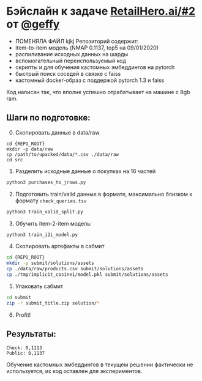 #  Бэйслайн к задаче [RetailHero.ai/#2](https://retailhero.ai/c/recommender_system/overview) от [@geffy](https://github.com/geffy)


* ПОМЕНЯЛА ФАЙЛ kjkj
Репозиторий содержит:
* item-to-item модель (NMAP 0.1137, top5 на 09/01/2020)
* распиливание исходных данных на шарды
* вспомогательный переиспользуемый код 
* скрипты и для обучения кастомных эмбеддингов на pytorch 
* быстрый поиск соседей в связке с faiss
* кастомный docker-образ с поддержой pytorch 1.3 и faiss

Код написан так, что вполне успешно отрабатывает на машине с 8gb ram.

## Шаги по подготовке:

0. Скопировать данные в data/raw
```
cd {REPO_ROOT}
mkdir -p data/raw
cp /path/to/upacked/data/*.csv ./data/raw
cd src
```


1. Разделить исходные данные о покупках на 16 частей
```bash
python3 purchases_to_jrows.py
```


2. Подготовить train/valid данные в формате, максимально близком к формату `check_queries.tsv`
```bash
python3 train_valid_split.py
```

3. Обучить item-2-item модель:
```bash
python3 train_i2i_model.py
```

4. Скопировать артефакты в сабмит
```bash
cd {REPO_ROOT}
mkdir -p submit/solutions/assets
cp ./data/raw/products.csv submit/solutions/assets
cp ./tmp/implicit_cosine1/model.pkl submit/solutions/assets
```

5. Упаковать сабмит
```bash
cd submit
zip -r submit_title.zip solution/*
```

6. Profit!

## Результаты: 
```
Check: 0,1113
Public: 0,1137
```

Обучение кастомных эмбеддингов в текущем решении фактически не используется, их код  оставлен для экспериментов.
